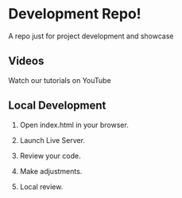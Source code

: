 # Development Repo!

A repo just for project development and showcase

## Videos

Watch our tutorials on YouTube

## Local Development

1. Open index.html in your browser.

2. Launch Live Server.

3. Review your code.

4. Make adjustments.

5. Local review.

